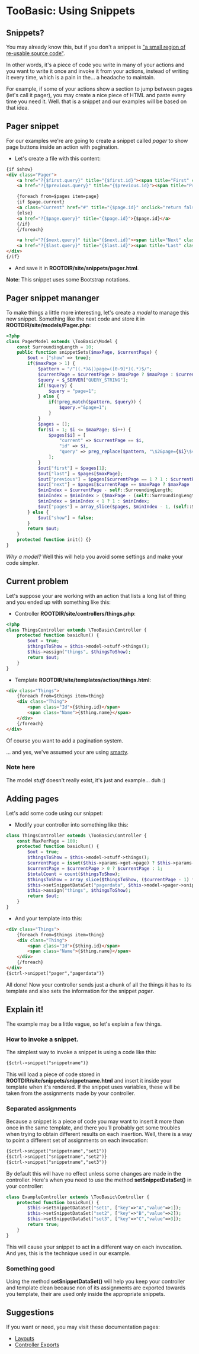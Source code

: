 # TooBasic: Using Snippets
## Snippets?
You may already know this, but if you don't a snippet is ["a small region of
re-usable source code"](http://en.wikipedia.org/wiki/Snippet_%28programming%29).

In other words, it's a piece of code you write in many of your actions and you
want to write it once and invoke it from your actions, instead of writing it every
time, which is a pain in the... a headache to maintain.

For example, if some of your actions show a section to jump between pages (let's
call it pager), you may create a nice piece of HTML and paste every time you need
it. Well. that is a snippet and our examples will be based on that idea.

## Pager snippet
For our examples we're are going to create a snippet called _pager_ to show page
buttons inside an action with pagination.

* Let's create a file with this content:
```html
{if $show}
<div class="Pager">
	<a href="?{$first.query}" title="{$first.id}"><span title="First" class="glyphicon glyphicon-fast-backward"></span></a>
	<a href="?{$previous.query}" title="{$previous.id}"><span title="Previous" class="glyphicon glyphicon-backward"></span></a>

	{foreach from=$pages item=page}
	{if $page.current}
	<a class="Current" href="#" title="{$page.id}" onclick="return false;">{$page.id}</a>
	{else}
	<a href="?{$page.query}" title="{$page.id}">{$page.id}</a>
	{/if}
	{/foreach}

	<a href="?{$next.query}" title="{$next.id}"><span title="Next" class="glyphicon glyphicon-forward"></span></a>
	<a href="?{$last.query}" title="{$last.id}"><span title="Last" class="glyphicon glyphicon-fast-forward"></span></a>
</div>
{/if}
```
* And save it in __ROOTDIR/site/snippets/pager.html__.

__Note__: This snippet uses some Bootstrap notations.

## Pager snippet mananger
To make things a little more interesting, let's create a _model_ to manage this
new snippet. Something like the next code and store it in
__ROOTDIR/site/models/Pager.php__:
```php
<?php
class PagerModel extends \TooBasic\Model {
	const SurroundingLength = 10;
	public function snippetSets($maxPage, $currentPage) {
		$out = ["show" => true];
		if($maxPage > 1) {
			$pattern = "/^((.*)&|)page=([0-9]*)(.*)$/";
			$currentPage = $currentPage > $maxPage ? $maxPage : $currentPage;
			$query = $_SERVER["QUERY_STRING"];
			if(!$query) {
				$query = "page=1";
			} else {
				if(!preg_match($pattern, $query)) {
					$query.="&page=1";
				}
			}
			$pages = [];
			for($i = 1; $i <= $maxPage; $i++) {
				$pages[$i] = [
					"current" => $currentPage == $i,
					"id" => $i,
					"query" => preg_replace($pattern, "\$2&page={$i}\$4", $query)
				];
			}
			$out["first"] = $pages[1];
			$out["last"] = $pages[$maxPage];
			$out["previous"] = $pages[$currentPage == 1 ? 1 : $currentPage - 1];
			$out["next"] = $pages[$currentPage == $maxPage ? $maxPage : $currentPage + 1];
			$minIndex = $currentPage - self::SurroundingLength;
			$minIndex = $minIndex > ($maxPage - (self::SurroundingLength * 2) ) ? ($maxPage - (self::SurroundingLength * 2) ) : $minIndex;
			$minIndex = $minIndex < 1 ? 1 : $minIndex;
			$out["pages"] = array_slice($pages, $minIndex - 1, (self::SurroundingLength * 2) + 1, true);
		} else {
			$out["show"] = false;
		}
		return $out;
	}
	protected function init() {}
}
```
_Why a model?_
Well this will help you avoid some settings and make your code
simpler.

## Current problem
Let's suppose your are working with an action that lists a long list of thing and
you ended up with something like this:

* Controller __ROOTDIR/site/controllers/things.php__:
```php
<?php
class ThingsController extends \TooBasic\Controller {
	protected function basicRun() {
		$out = true;
		$thingsToShow = $this->model->stuff->things();
		$this->assign("things", $thingsToShow);
		return $out;
	}
}
```
* Template __ROOTDIR/site/templates/action/things.html__:
```html
<div class="Things">
	{foreach from=$things item=thing}
	<div class="Thing">
		<span class="Id">{$thing.id}</span>
		<span class="Name">{$thing.name}</span>
	</div>
	{/foreach}
</div>
```

Of course you want to add a pagination system.

... and yes, we've assumed your are using [smarty](http://www.smarty.net/).

### Note here
The model _stuff_ doesn't really exist, it's just and example... duh :)

## Adding pages
Let's add some code using our snippet:

* Modify your controller into something like this:
```php
class ThingsController extends \TooBasic\Controller {
	const MaxPerPage = 100;
	protected function basicRun() {
		$out = true;
		$thingsToShow = $this->model->stuff->things();
		$currentPage = isset($this->params->get->page) ? $this->params->get->page : 1;
		$currentPage = $currentPage > 0 ? $currentPage : 1;
		$totalCount = count($thingsToShow);
		$thingsToShow = array_slice($thingsToShow, ($currentPage - 1) * self::MaxPerPage, self::MaxPerPage, true);
		$this->setSnippetDataSet("pagerdata", $this->model->pager->snippetSets(ceil($totalCount / self::MaxPerPage), $currentPage));
		$this->assign("things", $thingsToShow);
		return $out;
	}
}
```
* And your template into this:
```html
<div class="Things">
	{foreach from=$things item=thing}
	<div class="Thing">
		<span class="Id">{$thing.id}</span>
		<span class="Name">{$thing.name}</span>
	</div>
	{/foreach}
</div>
{$ctrl->snippet("pager","pagerdata")}
```

All done! Now your controller sends just a chunk of all the things it has to its
template and also sets the information for the snippet _pager_.

## Explain it!
The example may be a little vague, so let's explain a few things.

### How to invoke a snippet.
The simplest way to invoke a snippet is using a code like this:
```html
{$ctrl->snippet("snippetname")}
```
This will load a piece of code stored in
__ROOTDIR/site/snippets/snippetname.html__ and insert it inside your template when
it's rendered.
If the snippet uses variables, these will be taken from the assignments made by
your controller.

### Separated assignments
Because a snippet is a piece of code you may want to insert it more than once in
the same template, and there you'll probably get some troubles when trying to
obtain different results on each insertion.
Well, there is a way to point a different set of assignments on each invocation:
```html
{$ctrl->snippet("snippetname","set1")}
{$ctrl->snippet("snippetname","set2")}
{$ctrl->snippet("snippetname","set3")}
```

By default this will have no effect unless some changes are made in the
controller. Here's when you need to use the method __setSnippetDataSet()__ in your
controller:
```php
class ExampleController extends \TooBasic\Controller {
	protected function basicRun() {
		$this->setSnippetDataSet("set1", ["key"=>"A","value"=>1]);
		$this->setSnippetDataSet("set2", ["key"=>"B","value"=>2]);
		$this->setSnippetDataSet("set3", ["key"=>"C","value"=>3]);
		return true;
	}
}
```
This will cause your snippet to act in a different way on each invocation. And
yes, this is the technique used in our example.

### Something good
Using the method __setSnippetDataSet()__ will help you keep your controller and
template clean because non of its assignments are exported towards you template,
their are used only inside the appropriate snippets.

## Suggestions
If you want or need, you may visit these documentation pages:

* [Layouts](layout.md)
* [Controller Exports](controllerexports.md)

<!--:GBSUMMARY:MVC:5:Using Snippets:-->

